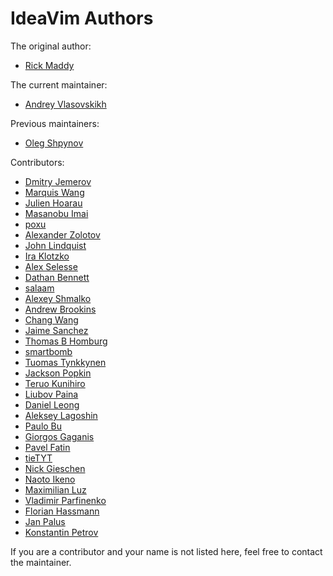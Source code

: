 IdeaVim Authors
===============

The original author:

* [Rick Maddy](mailto:rmaddy@maddyhome.com)

The current maintainer:

* [Andrey Vlasovskikh](mailto:andrey.vlasovskikh@gmail.com)

Previous maintainers:

* [Oleg Shpynov](mailto:oleg.shpynov@jetbrains.com)

Contributors:

* [Dmitry Jemerov](mailto:yole@jetbrains.com)
* [Marquis Wang](mailto:marquis@marquiswang.com)
* [Julien Hoarau](mailto:madgnome@gmail.com)
* [Masanobu Imai](mailto:masanobu.imai@gmail.com)
* [poxu](mailto:poxvuibr@gmail.com)
* [Alexander Zolotov](mailto:alexander.zolotov@jetbrains.com)
* [John Lindquist](mailto:johnlindquist@gmail.com)
* [Ira Klotzko](mailto:iklotzko@ltech.com)
* [Alex Selesse](mailto:alex@selesse.com)
* [Dathan Bennett](mailto:dbennett@palantir.com)
* [salaam](mailto:kphayen@gmail.com)
* [Alexey Shmalko](mailto:rasen.dubi@gmail.com)
* [Andrew Brookins](mailto:a.m.brookins@gmail.com)
* [Chang Wang](mailto:changwang83@gmail.com)
* [Jaime Sanchez](mailto:josejaime.sanchez@gmail.com)
* [Thomas B Homburg](mailto:thomas@homburg.dk)
* [smartbomb](mailto:smartbomb@server.fake)
* [Tuomas Tynkkynen](mailto:tuomas.tynkkynen@iki.fi)
* [Jackson Popkin](mailto:jackson@donorschoose.org)
* [Teruo Kunihiro](mailto:yuyuyu1999@gmail.com)
* [Liubov Paina](mailto:lubashka.994@mail.ru)
* [Daniel Leong](mailto:falcone88@gmail.com)
* [Aleksey Lagoshin](mailto:aleksey@pri-num.com)
* [Paulo Bu](mailto:pbu_98@yahoo.com)
* [Giorgos Gaganis](mailto:gaganis@yahoo.com)
* [Pavel Fatin](mailto:pavel.fatin@jetbrains.com)
* [tieTYT](mailto:tietyt@gmail.com)
* [Nick Gieschen](mailto:nickgieschen@gmail.com)
* [Naoto Ikeno](mailto:ikenox@gmail.com)
* [Maximilian Luz](mailto:qzed@users.noreply.github.com)
* [Vladimir Parfinenko](mailto:vparfinenko@excelsior-usa.com)
* [Florian Hassmann](mailto:hassmann@hwdev.de)
* [Jan Palus](mailto:jpalus@fastmail.com)
* [Konstantin Petrov](mailto:kpetrov@ripe.net)

If you are a contributor and your name is not listed here, feel free to
contact the maintainer.
